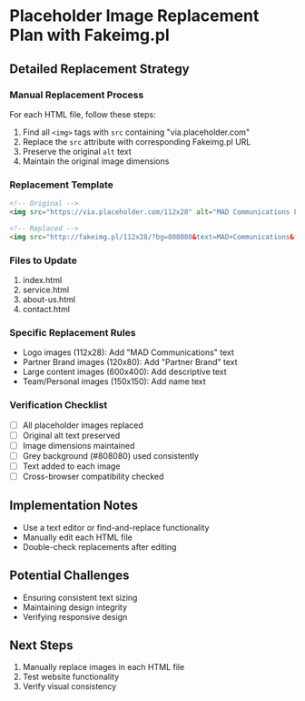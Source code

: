 # Placeholder Image Replacement Plan with Fakeimg.pl

## Detailed Replacement Strategy

### Manual Replacement Process
For each HTML file, follow these steps:
1. Find all `<img>` tags with `src` containing "via.placeholder.com"
2. Replace the `src` attribute with corresponding Fakeimg.pl URL
3. Preserve the original `alt` text
4. Maintain the original image dimensions

### Replacement Template
```html
<!-- Original -->
<img src="https://via.placeholder.com/112x28" alt="MAD Communications Logo">

<!-- Replaced -->
<img src="http://fakeimg.pl/112x28/?bg=808080&text=MAD+Communications&font=arial" alt="MAD Communications Logo">
```

### Files to Update
1. index.html
2. service.html
3. about-us.html
4. contact.html

### Specific Replacement Rules
- Logo images (112x28): Add "MAD Communications" text
- Partner Brand images (120x80): Add "Partner Brand" text
- Large content images (600x400): Add descriptive text
- Team/Personal images (150x150): Add name text

### Verification Checklist
- [ ] All placeholder images replaced
- [ ] Original alt text preserved
- [ ] Image dimensions maintained
- [ ] Grey background (#808080) used consistently
- [ ] Text added to each image
- [ ] Cross-browser compatibility checked

## Implementation Notes
- Use a text editor or find-and-replace functionality
- Manually edit each HTML file
- Double-check replacements after editing

## Potential Challenges
- Ensuring consistent text sizing
- Maintaining design integrity
- Verifying responsive design

## Next Steps
1. Manually replace images in each HTML file
2. Test website functionality
3. Verify visual consistency
